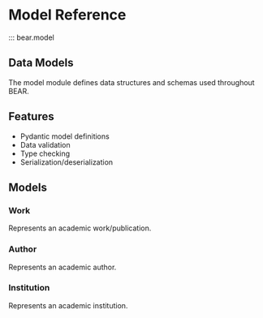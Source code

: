 # Model Reference

::: bear.model

## Data Models

The model module defines data structures and schemas used throughout BEAR.

## Features

- Pydantic model definitions
- Data validation
- Type checking
- Serialization/deserialization

## Models

### Work

Represents an academic work/publication.

### Author

Represents an academic author.

### Institution

Represents an academic institution.
